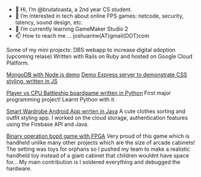 - 👋 Hi, I’m @brutatoasta, a 2nd year CS student.
- 👀 I’m interested in tech about online FPS games: netcode, security, latency, sound design, etc.
- 🌱 I’m currently learning GameMaker Studio 2
- 📫 How to reach me ... joshuantw(AT)gmail(DOT)com

Some of my mini projects:
DBS webapp to increase digital adoption (upcoming relase)
Written with Rails on Ruby and hosted on Google Cloud Platform.

[MongoDB with Node.js demo](https://github.com/brutatoasta/escmongonode)
[Demo Express server to demonstrate CSS styling, written in JS](https://github.com/brutatoasta/first_static_express)

[Player vs CPU Battleship boardgame written in Python](https://github.com/brutatoasta/battleshiprep)
First major programming project! Learnt Python with it.

[Smart Wardrobe Android App wrrten in Java](https://github.com/brutatoasta/shibushi)
A cute clothes sorting and outfit styling app. I worked on the cloud storage, authentication features using the Firebase API and Java.

[Binary operation bopit game with FPGA](https://github.com/brutatoasta/bitop)
Very proud of this game which is handheld unlike many other projects which are the size of arcade cabinets! The setting was toys for orphans so I pushed my team to make a realistic handheld toy instead of a giant cabinet that children wouldnt have space for... My main contribution is I soldered everything and debugged the hardware.

<!---
brutatoasta/brutatoasta is a ✨ special ✨ repository because its `README.md` (this file) appears on your GitHub profile.
You can click the Preview link to take a look at your changes.
--->
